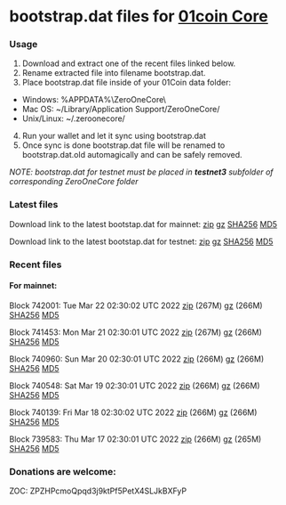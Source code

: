 # bootstrap.dat files for [01coin Core](https://01coin.io)

### Usage

1. Download and extract one of the recent files linked below.
2. Rename extracted file into filename bootstrap.dat.
3. Place bootstrap.dat file inside of your 01Coin data folder:
 - Windows: %APPDATA%\ZeroOneCore\
 - Mac OS: ~/Library/Application Support/ZeroOneCore/
 - Unix/Linux: ~/.zeroonecore/
4. Run your wallet and let it sync using bootstrap.dat
5. Once sync is done bootstrap.dat file will be renamed to bootstrap.dat.old automagically and can be safely removed.

_NOTE: bootstrap.dat for testnet must be placed in **testnet3** subfolder of corresponding ZeroOneCore folder_

### Latest files
Download link to the latest bootstap.dat for mainnet: [zip](https://files.01coin.io/mainnet/bootstrap.dat.zip) [gz](https://files.01coin.io/mainnet/bootstrap.dat.tar.gz) [SHA256](https://files.01coin.io/mainnet/sha256.txt) [MD5](https://files.01coin.io/mainnet/md5.txt)

Download link to the latest bootstap.dat for testnet: [zip](https://files.01coin.io/testnet/bootstrap.dat.zip) [gz](https://files.01coin.io/testnet/bootstrap.dat.tar.gz) [SHA256](https://files.01coin.io/testnet/sha256.txt) [MD5](https://files.01coin.io/testnet/md5.txt)

### Recent files

#### For mainnet:

Block 742001: Tue Mar 22 02:30:02 UTC 2022 [zip](https://files.01coin.io/mainnet/2022-03-22/bootstrap.dat.zip) (267M) [gz](https://files.01coin.io/mainnet/2022-03-22/bootstrap.dat.tar.gz) (266M) [SHA256](https://files.01coin.io/mainnet/2022-03-22/sha256.txt) [MD5](https://files.01coin.io/mainnet/2022-03-22/md5.txt)

Block 741453: Mon Mar 21 02:30:01 UTC 2022 [zip](https://files.01coin.io/mainnet/2022-03-21/bootstrap.dat.zip) (267M) [gz](https://files.01coin.io/mainnet/2022-03-21/bootstrap.dat.tar.gz) (266M) [SHA256](https://files.01coin.io/mainnet/2022-03-21/sha256.txt) [MD5](https://files.01coin.io/mainnet/2022-03-21/md5.txt)

Block 740960: Sun Mar 20 02:30:01 UTC 2022 [zip](https://files.01coin.io/mainnet/2022-03-20/bootstrap.dat.zip) (266M) [gz](https://files.01coin.io/mainnet/2022-03-20/bootstrap.dat.tar.gz) (266M) [SHA256](https://files.01coin.io/mainnet/2022-03-20/sha256.txt) [MD5](https://files.01coin.io/mainnet/2022-03-20/md5.txt)

Block 740548: Sat Mar 19 02:30:01 UTC 2022 [zip](https://files.01coin.io/mainnet/2022-03-19/bootstrap.dat.zip) (266M) [gz](https://files.01coin.io/mainnet/2022-03-19/bootstrap.dat.tar.gz) (266M) [SHA256](https://files.01coin.io/mainnet/2022-03-19/sha256.txt) [MD5](https://files.01coin.io/mainnet/2022-03-19/md5.txt)

Block 740139: Fri Mar 18 02:30:02 UTC 2022 [zip](https://files.01coin.io/mainnet/2022-03-18/bootstrap.dat.zip) (266M) [gz](https://files.01coin.io/mainnet/2022-03-18/bootstrap.dat.tar.gz) (266M) [SHA256](https://files.01coin.io/mainnet/2022-03-18/sha256.txt) [MD5](https://files.01coin.io/mainnet/2022-03-18/md5.txt)

Block 739583: Thu Mar 17 02:30:01 UTC 2022 [zip](https://files.01coin.io/mainnet/2022-03-17/bootstrap.dat.zip) (266M) [gz](https://files.01coin.io/mainnet/2022-03-17/bootstrap.dat.tar.gz) (265M) [SHA256](https://files.01coin.io/mainnet/2022-03-17/sha256.txt) [MD5](https://files.01coin.io/mainnet/2022-03-17/md5.txt)


### Donations are welcome:

ZOC: ZPZHPcmoQpqd3j9ktPf5PetX4SLJkBXFyP
